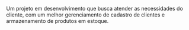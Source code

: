 Um projeto em desenvolvimento que busca atender as necessidades do cliente, com um melhor gerenciamento de cadastro de clientes e armazenamento de produtos em estoque.
